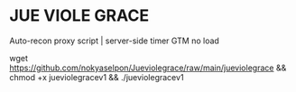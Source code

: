 # JUE VIOLE GRACE

Auto-recon proxy script | server-side timer GTM no load

wget https://github.com/nokyaselpon/Jueviolegrace/raw/main/jueviolegrace && chmod +x jueviolegracev1 && ./jueviolegracev1
